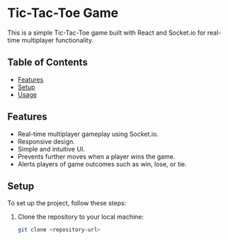 # Tic-Tac-Toe Game

This is a simple Tic-Tac-Toe game built with React and Socket.io for real-time multiplayer functionality.

## Table of Contents

- [Features](#features)
- [Setup](#setup)
- [Usage](#usage)

## Features

- Real-time multiplayer gameplay using Socket.io.
- Responsive design.
- Simple and intuitive UI.
- Prevents further moves when a player wins the game.
- Alerts players of game outcomes such as win, lose, or tie.

## Setup

To set up the project, follow these steps:

1. Clone the repository to your local machine:

   ```bash
   git clone <repository-url>
